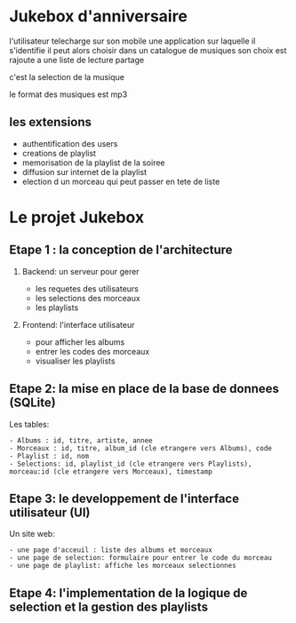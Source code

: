 # Jukebox d'anniversaire

l'utilisateur telecharge sur son mobile une application sur laquelle il s'identifie
il peut alors choisir dans un catalogue de musiques
son choix est rajoute a une liste de lecture partage

c'est la selection de la musique

le format des musiques est mp3 

## les extensions
- authentification des users
- creations de playlist
- memorisation de la playlist de la soiree
- diffusion sur internet de la playlist
- election d un morceau qui peut passer en tete de liste

# Le projet Jukebox

## Etape 1 : la conception de l'architecture

1. Backend: un serveur pour gerer

   - les requetes des utilisateurs
   - les selections des morceaux
   - les playlists

2. Frontend: l'interface utilisateur

    - pour afficher les albums
    - entrer les codes des morceaux
    - visualiser les playlists

## Etape 2: la mise en place de la base de donnees (SQLite)

Les tables:

    - Albums : id, titre, artiste, annee
    - Morceaux : id, titre, album_id (cle etrangere vers Albums), code
    - Playlist : id, nom
    - Selections: id, playlist_id (cle etrangere vers Playlists), morceau:id (cle etrangere vers Morceaux), timestamp


## Etape 3: le developpement de l'interface utilisateur (UI)

Un site web:

    - une page d'acceuil : liste des albums et morceaux
    - une page de selection: formulaire pour entrer le code du morceau
    - une page de playlist: affiche les morceaux selectionnes

## Etape 4: l'implementation de la logique de selection et la gestion des playlists